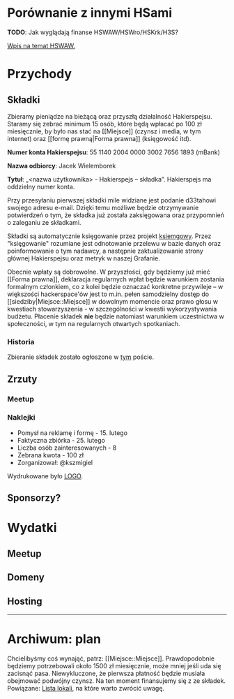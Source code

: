 # Porównanie z innymi HSami

**TODO**: Jak wyglądają finanse HSWAW/HSWro/HSKrk/H3S?

[Wpis na temat HSWAW.](https://lists.hackerspace.pl/mailman/private/waw/2020-March/050056.html)

# Przychody

## Składki

Zbieramy pieniądze na bieżącą oraz przyszłą działalność Hakierspejsu. Staramy się zebrać minimum 15 osób, które będą wpłacać po 100 zł miesięcznie, by było nas stać na [[Miejsce]] (czynsz i media, w tym internet) oraz [[formę prawną|Forma prawna]] (księgowość itd).

**Numer konta Hakierspejsu**: 55 1140 2004 0000 3002 7656 1893 (mBank)

**Nazwa odbiorcy**: Jacek Wielemborek

**Tytuł**: „<nazwa użytkownika> - Hakierspejs – składka”. Hakierspejs ma oddzielny numer konta.

Przy przesyłaniu pierwszej składki mile widziane jest podanie d33tahowi swojego adresu e-mail. Dzięki temu możliwe będzie otrzymywanie potwierdzeń o tym, że składka już została zaksięgowana oraz przypomnień o zaleganiu ze składkami.

Składki są automatycznie księgowanie przez projekt [ksiemgowy](https://github.com/hakierspejs/ksiemgowy). Przez "księgowanie" rozumiane jest odnotowanie przelewu w bazie danych oraz poinformowanie o tym nadawcy, a następnie zaktualizowanie strony głównej Hakierspejsu oraz metryk w naszej Grafanie.

Obecnie wpłaty są dobrowolne. W przyszłości, gdy będziemy już mieć [[Forma prawna]], deklaracja regularnych wpłat będzie warunkiem zostania formalnym członkiem, co z kolei będzie oznaczać konkretne przywileje – w większości hackerspace'ów jest to m.in. pełen samodzielny dostęp do [[siedziby|Miejsce::Miejsce]] w dowolnym momencie oraz prawo głosu w kwestiach stowarzyszenia - w szczególności w kwestii wykorzystywania budżetu. Płacenie składek __nie__ będzie natomiast warunkiem uczestnictwa w społeczności, w tym na regularnych otwartych spotkaniach.

### Historia

Zbieranie składek zostało ogłoszone w [tym](https://lists.hackerspace.pl/pipermail/lodz/2020-April/000064.html) poście.

## Zrzuty
### Meetup

### Naklejki

 * Pomysł na reklamę i formę - 15. lutego
 * Faktyczna zbiórka - 25. lutego
 * Liczba osób zainteresowanych - 8
 * Zebrana kwota - 100 zł
 * Zorganizował: @kszmigiel

Wydrukowane było [LOGO](https://github.com/hakierspejs/wiki/raw/master/media-w-wiki/hakierspejs-logo.zip).

## Sponsorzy?

# Wydatki

## Meetup

## Domeny

## Hosting

---

# Archiwum: plan

Chcielibyśmy coś wynająć, patrz: [[Miejsce::Miejsce]]. Prawdopodobnie będziemy potrzebowali około 1500 zł miesięcznie, może mniej jeśli uda się zacisnąć pasa. Niewykluczone, że pierwsza płatność będzie musiała obejmować podwójny czynsz. Na ten moment finansujemy się z ze składek. Powiązane: [Lista lokali](https://pad.hs-ldz.pl/INGeKWWPRoun6LFkGfFZjA#), na które warto zwrócić uwagę.
